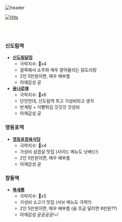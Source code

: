 ![header](https://capsule-render.vercel.app/api?type=slice&color=auto&height=250&section=header&text=극락알콜&fontSize=80&animation=twinkling&fontColor=auto)

[![Hits](https://hits.seeyoufarm.com/api/count/incr/badge.svg?url=https%3A%2F%2Fgithub.com%2FDongGeon0908%2Fawesome-alcohol&count_bg=%23E58ECE&title_bg=%23BA2020&icon=&icon_color=%23E7E7E7&title=%EA%B7%B9%EB%9D%BD%EC%95%8C%EC%BD%9C+View%7E&edge_flat=false)](https://hits.seeyoufarm.com)

<br>
<br>


### 신도림역

- **[신도림닭집](https://dong-geon.tistory.com/67)**
  - 극락지수: 🍺x4
  - 걸죽해서 소주와 매우 잘어울리는 닭도리탕
  - 2인 5만원이면, 매우 배부름
  - 아재감성 굳
- **[용나로매](https://naver.me/Go5DOilp)**
  - 극락지수: 🍺x6
  - 단언컨대, 신도림역 최고 가성비라고 생각
  - 반계탕 + 식빵튀김 갓갓갓 갓성비
  - 아재감성 굳

### 영등포역

- **[영등포정육식당](https://dong-geon.tistory.com/68)**
  - 극락지수: 🍺x4
  - 가성비 삼겹살 맛집 (사이드 메뉴도 낫배드!)
  - 2인 5만원이면, 매우 배부름
  - 아재감성 굳

### 창동역

- **[북새통](https://dong-geon.tistory.com/71)**
  - 극락지수: 🍺x5
  - 가성비 소고기 맛집 (서브 메뉴도 극락!!)
  - 2인 5만원이면, 매우 배부름 (술 조금 달리면 6만원??)
  - 아재감성 굳굳굳굳!~! 
